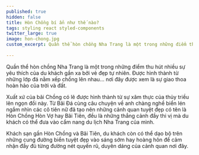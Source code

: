 ```yaml
---
published: true
hidden: false
title: Hòn Chồng bí ẩn như thế nào?
tags: styling react styled-components
twitter_large: true
image: hon-chong.jpg
custom_excerpt: Quần thể hòn chồng Nha Trang là một trong những điểm thu hút nhiều sự yêu thích của du khách gần xa bởi vẻ đẹp tự nhiên. 
 
---
```


Quần thể hòn chồng Nha Trang là một trong những điểm thu hút nhiều sự yêu thích của du khách gần xa bởi vẻ đẹp tự nhiên. Được hình thành từ những lớp đá nằm xếp chồng lên nhau... nơi đây được xem là sự giao thoa hoàn hảo của trời và đất.

Xuất xứ của bãi Chồng có lẽ được hình thành từ sự xâm thực của thủy triều lên ngọn đồi này. Từ Bãi Đá cùng câu chuyện về anh chàng nghề biển lén ngắm nhìn các cô tiên nữ đã tạo nên những cảnh quan tuyệt đẹp có tên là Hòn Chồng Hòn Vợ hay Bãi Tiên, đều là những thắng cảnh đầy thi vị mà du khách có thể đưa vào cẩm nang du lịch Nha Trang của mình.


Khách sạn gần Hòn Chồng và Bãi Tiên, du khách còn có thể dạo bộ trên những cung đường biển tuyệt đẹp vào sáng sớm hay hoàng hôn để cảm nhận đầy đủ từng đường nét quyến rũ, duyên dáng của cảnh quan nơi đây.